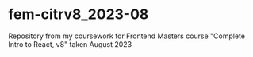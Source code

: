 # fem-citrv8_2023-08
Repository from my coursework for Frontend Masters course "Complete Intro to React, v8" taken August 2023
